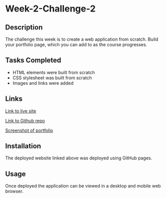 # Week-2-Challenge-2

## Description

The challenge this week is to create a web application from scratch. Build your portfolio page, which you can add to as the course progresses.

## Tasks Completed
* HTML elements were built from scratch
* CSS stylesheet was built from scratch
* Images and links were added


## Links

[Link to live site](https://regonza1993.github.io/week-2-challenge-2/)

[Link to Github repo](https://github.com/Regonza1993/week-2-challenge-2)

[Screenshot of portfolio](./assets/images/portfolioscreenshot.png)

## Installation
The deployed website linked above was deployed using GitHub pages.

## Usage

Once deployed the application can be viewed in a desktop and mobile web browser.  
